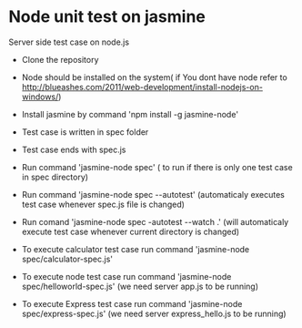 Node unit test on jasmine
=========================

Server side test case on node.js

* Clone the repository
* Node should be installed on the system( if You dont have node refer to http://blueashes.com/2011/web-development/install-nodejs-on-windows/)
* Install jasmine by command 'npm install -g jasmine-node'
* Test case is written in spec folder

* Test case ends with spec.js 
* Run command 'jasmine-node spec'   ( to run if there is only one test case in spec directory)
* Run command 'jasmine-node spec --autotest' (automaticaly executes test case whenever spec.js file is changed)
* Run comand 'jasmine-node spec -autotest --watch .' (will automaticaly execute test case whenever current directory is changed)

* To execute calculator test case run command  'jasmine-node spec/calculator-spec.js'
* To execute node test case run command  'jasmine-node spec/helloworld-spec.js' (we need server app.js to be running)
* To execute Express test case run command  'jasmine-node spec/express-spec.js' (we need server express_hello.js to be running)


